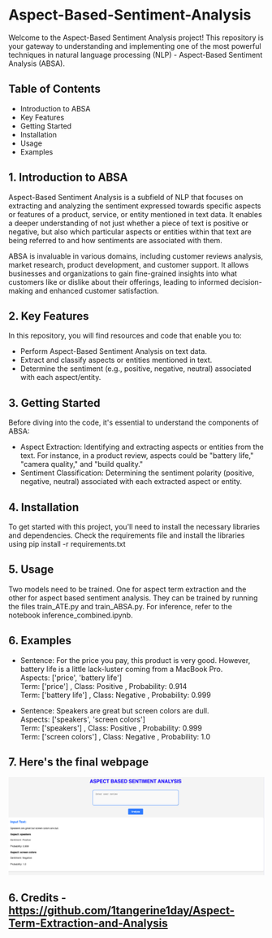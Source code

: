 # Aspect-Based-Sentiment-Analysis

Welcome to the Aspect-Based Sentiment Analysis project! This repository is your gateway to understanding and implementing one of the most powerful techniques
in natural language processing (NLP) - Aspect-Based Sentiment Analysis (ABSA).

## Table of Contents
- Introduction to ABSA
- Key Features
- Getting Started
- Installation
- Usage
- Examples


## 1. Introduction to ABSA
Aspect-Based Sentiment Analysis is a subfield of NLP that focuses on extracting and analyzing the sentiment expressed towards specific aspects or features of a product, service,
or entity mentioned in text data. It enables a deeper understanding of not just whether a piece of text is positive or negative, but also which particular aspects or entities within that text are being referred to and how sentiments are associated with them.

ABSA is invaluable in various domains, including customer reviews analysis, market research, product development, and customer support. It allows businesses and organizations to gain 
fine-grained insights into what customers like or dislike about their offerings, leading to informed decision-making and enhanced customer satisfaction.

## 2. Key Features
In this repository, you will find resources and code that enable you to:

- Perform Aspect-Based Sentiment Analysis on text data.
- Extract and classify aspects or entities mentioned in text.
- Determine the sentiment (e.g., positive, negative, neutral) associated with each aspect/entity.

## 3. Getting Started
Before diving into the code, it's essential to understand the components of ABSA:

- Aspect Extraction: Identifying and extracting aspects or entities from the text. For instance, in a product review, aspects could be "battery life," "camera quality," and "build quality."
- Sentiment Classification: Determining the sentiment polarity (positive, negative, neutral) associated with each extracted aspect or entity.

## 4. Installation
To get started with this project, you'll need to install the necessary libraries and dependencies. Check the requirements file and install the libraries using pip install -r requirements.txt

## 5. Usage
Two models need to be trained. One for aspect term extraction and the other for aspect based sentiment analysis. They can be trained by running the files train_ATE.py and train_ABSA.py. For inference, refer to the notebook inference_combined.ipynb.

## 6. Examples
- Sentence: For the price you pay, this product is very good. However, battery life is a little lack-luster coming from a MacBook Pro. <br />
Aspects: ['price', 'battery life'] <br />
Term: ['price'] , Class: Positive , Probability: 0.914 <br />
Term: ['battery life'] , Class: Negative , Probability: 0.999 <br />

- Sentence: Speakers are great but screen colors are dull. <br />
Aspects: ['speakers', 'screen colors'] <br />
Term: ['speakers'] , Class: Positive , Probability: 0.999 <br />
Term: ['screen colors'] , Class: Negative , Probability: 1.0 <br />
## 7.  Here's the final webpage
![Screenshot](ABSA_webpage.png)

## 6. Credits - https://github.com/1tangerine1day/Aspect-Term-Extraction-and-Analysis
